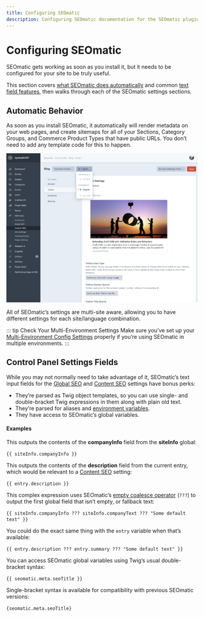 ```yaml
---
title: Configuring SEOmatic
description: Configuring SEOmatic documentation for the SEOmatic plugin. The SEOmatic plugin facilitates modern SEO best practices & implementation for Craft CMS 3.
---
```

# Configuring SEOmatic

SEOmatic gets working as soon as you install it, but it needs to be configured for your site to be truly useful.

This section covers [what SEOmatic does automatically](#automatic-behavior) and common [text field features](#control-panel-settings-fields), then walks through each of the SEOmatic settings sections.

## Automatic Behavior

As soon as you install SEOmatic, it automatically will render metadata on your web pages, and create sitemaps for all of your Sections, Category Groups, and Commerce Product Types that have public URLs. You don’t need to add any template code for this to happen.

![Screenshot of Content SEO Twitter settings for a Blog section, with an open site menu displaying options for “Affiliate”, “English”, and “Spanish” sites](../resources/screenshots/seomatic-multi-site.png)

All of SEOmatic’s settings are multi-site aware, allowing you to have different settings for each site/language combination.

::: tip Check Your Multi-Environment Settings
Make sure you’ve set up your [Multi-Environment Config Settings](#multi-environment-config-settings) properly if you’re using SEOmatic in multiple environments.
:::

## Control Panel Settings Fields

While you may not normally need to take advantage of it, SEOmatic’s text input fields for the [Global SEO](#global-seo) and [Content SEO](#content-seo) settings have bonus perks:

- They’re parsed as Twig object templates, so you can use single- and double-bracket Twig expressions in them along with plain old text.
- They’re parsed for aliases and [environment variables](https://docs.craftcms.com/v3/config/environments.html#control-panel-settings).
- They have access to SEOmatic’s global variables.

#### Examples

This outputs the contents of the **companyInfo** field from the **siteInfo** global:

```twig
{{ siteInfo.companyInfo }}
```

This outputs the contents of the **description** field from the current entry, which would be relevant to a [Content SEO](#content-seo) setting:

```twig
{{ entry.description }}
```

This complex expression uses SEOmatic’s [empty coalesce operator](#seomatics--empty-coalesce-operator) (`???`) to output the first global field that isn’t empty, or fallback text:

```twig
{{ siteInfo.companyInfo ??? siteInfo.companyText ??? "Some default text" }}
```

You could do the exact same thing with the `entry` variable when that’s available:

```twig
{{ entry.description ??? entry.summary ??? "Some default text" }}
```

You can access SEOmatic global variables using Twig’s usual double-bracket syntax:

```twig
{{ seomatic.meta.seoTitle }}
```

Single-bracket syntax is available for compatibility with previous SEOmatic versions:

```twig
{seomatic.meta.seoTitle}
```
